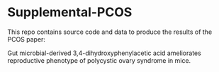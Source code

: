 # Supplemental-PCOS
This repo contains source code and data to produce the results of the PCOS paper:

  Gut microbial-derived 3,4-dihydroxyphenylacetic acid ameliorates reproductive phenotype of polycystic ovary syndrome in mice.
